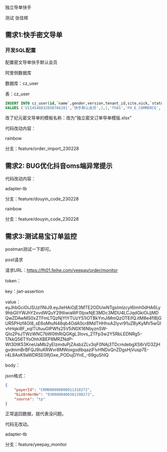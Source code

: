 

独立导单快手

测试 张佳辉



## 需求1:快手密文导单

### 开发SQL配置

配置密文导单快手默认会员

阿里侧数据库

数据库：cz_user

表：cz_user

```sql
INSERT INTO cz_user(id,`name`,gender,version,tenant_id,site,nick,`status`,source_type)
VALUES ('U114548832050766281','快手默认会员',1,1,'fh01','FH_E_COMMERCE','User2e52d33b6e314c24909f1fe6e8e099fce',1,'NORMAL');
```

改了纪元密文导单的模板名称：改为“独立密文订单导单模版.xlsx”



代码改动内容：

rainbow

分支：feature/order_import_230228



## 需求2: BUG优化抖音oms端异常提示

代码改动内容：

adapter-tb

分支：feature/douyin_code_230228

rainbow

分支：feature/douyin_code_230228



## 需求3:测试易宝订单监控

postman测试一下即可。

post请求

请求URL：https://fh01.feihe.com/yeepay/order/monitor

token：

key：jwt-assertion 

value：eyJhbGciOiJSUzI1NiJ9.eyJleHAiOjE3MTE2ODUwNTgsImlzcyI6Imh0dHA6Ly9hbGliYWJhY2xvdWQuY29tIiwiaWF0IjoxNjE3MDc3MDU4LCJqdGkiOiJjMDQwZDAwMS0xZTFmLTQzNjYtYTUzYS1iOTBkYmJiMmQzOTEifQ.itM8e4fIBjGUR5PHzf4OI8_sE6oMtuN48qb4OdA0cr8MdTHHhxA2lyvr91uZByKyMV5wGIvhHqki8F_xqlTUtuuGlPWfs25V5iN0X16NbyznSW-QIo2PsJTWzWNC7bW0thRiQGKgL3lovs_2TFp3w2Y5RbLEDNRg5-17kkQ56TYoOhhXBEP8MRZNdP-Wt30tK53KneUaMb2yEIzmduPjZAsbzZLv3qF0NAj3TDcmdebgXS6rVD3ZjHgvdmmBrBFQJ9luKRWvr8MWoxgsdlbqaziFlvHNDxQnZDgsHjVusp7E-r4L8AsK9aWDRSE0IfjGxe_PODujDYnE_-69guShlQ

body：

json格式：

```json
{
    "payerId": "CRM000000000011318272",
    "bizOrderNo": "9300000400381298272",
    "source": "tp"
}
```



正常返回数据，就代表没问题。

代码无改动。

adapter-tb

分支：feature/yeepay_monitor

